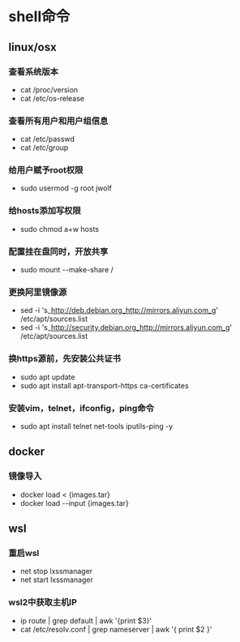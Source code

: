 # shell命令

## **linux/osx**

### 查看系统版本
- cat /proc/version
- cat /etc/os-release

### 查看所有用户和用户组信息
- cat /etc/passwd
- cat /etc/group

### 给用户赋予root权限
- sudo usermod -g root jwolf

### 给hosts添加写权限
- sudo chmod a+w hosts

### 配置挂在盘同时，开放共享
- sudo mount --make-share /

### 更换阿里镜像源
- sed -i 's_http://deb.debian.org_http://mirrors.aliyun.com_g' /etc/apt/sources.list
- sed -i 's_http://security.debian.org_http://mirrors.aliyun.com_g' /etc/apt/sources.list

### 换https源前，先安装公共证书
- sudo apt update
- sudo apt install apt-transport-https ca-certificates

### 安装vim，telnet，ifconfig，ping命令 
- sudo apt install telnet net-tools iputils-ping -y

## **docker**

### 镜像导入
- docker load < {images.tar}
- docker load --input {images.tar}

## **wsl**

### 重启wsl
- net stop lxssmanager
- net start lxssmanager

### wsl2中获取主机IP
- ip route | grep default | awk '{print $3}'
- cat /etc/resolv.conf | grep nameserver | awk '{ print $2 }'
